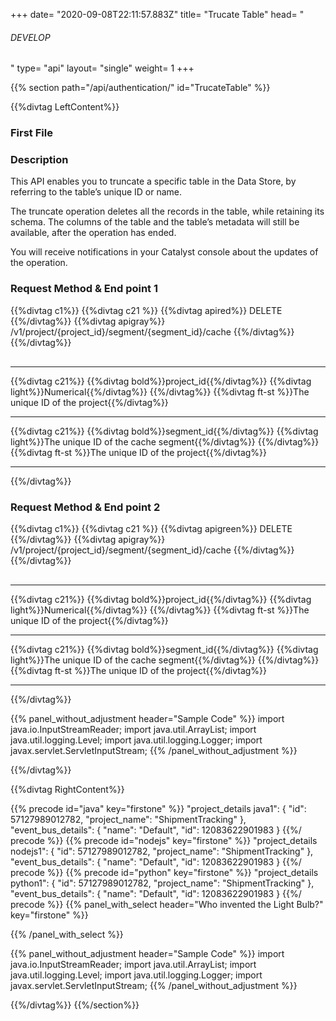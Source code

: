 +++
date= "2020-09-08T22:11:57.883Z"
title= "Trucate Table"
head= "<h6>DEVELOP</h6>"
type= "api"
layout= "single"
weight= 1
+++


{{% section path="/api/authentication/" id="TrucateTable" %}}
<!-- Leftcontent -->
{{%divtag LeftContent%}}

### First File

### Description

This API enables you to truncate a specific table in the Data Store, by referring to the table’s unique ID or name. 

The truncate operation deletes all the records in the table, while retaining its schema. The columns of the table and the table’s metadata will still be available, after the operation has ended. 

You will receive notifications in your Catalyst console about the updates of the operation.

### Request Method & End point 1
<!-- shortcode 1 -->
{{%divtag c1%}}
{{%divtag c21 %}}
{{%divtag apired%}}
DELETE
{{%/divtag%}}
{{%divtag apigray%}}
/v1/project/{project_id}/segment/{segment_id}/cache
{{%/divtag%}}
{{%/divtag%}}
<hr style="margin-top:30px;"/>
{{%divtag c21%}}
{{%divtag bold%}}project_id{{%/divtag%}}
{{%divtag light%}}Numerical{{%/divtag%}}
{{%/divtag%}}
{{%divtag ft-st %}}The unique ID of the project{{%/divtag%}}
<hr/>
{{%divtag c21%}}
{{%divtag bold%}}segment_id{{%/divtag%}}
{{%divtag light%}}The unique ID of the cache segment{{%/divtag%}}
{{%/divtag%}}
{{%divtag ft-st %}}The unique ID of the project{{%/divtag%}}
<hr/>
{{%/divtag%}}
<!-- shortcode 1 ends -->

### Request Method & End point 2
<!-- shortcode 2 -->
{{%divtag c1%}}
{{%divtag c21 %}}
{{%divtag apigreen%}}
DELETE
{{%/divtag%}}
{{%divtag apigray%}}
/v1/project/{project_id}/segment/{segment_id}/cache
{{%/divtag%}}
{{%/divtag%}}
<hr style="margin-top:30px;"/>
{{%divtag c21%}}
{{%divtag bold%}}project_id{{%/divtag%}}
{{%divtag light%}}Numerical{{%/divtag%}}
{{%/divtag%}}
{{%divtag ft-st %}}The unique ID of the project{{%/divtag%}}
<hr/>
{{%divtag c21%}}
{{%divtag bold%}}segment_id{{%/divtag%}}
{{%divtag light%}}The unique ID of the cache segment{{%/divtag%}}
{{%/divtag%}}
{{%divtag ft-st %}}The unique ID of the project{{%/divtag%}}
<hr/>
{{%/divtag%}}


{{% panel_without_adjustment header="Sample Code" %}}
    import java.io.InputStreamReader; 
    import java.util.ArrayList; 
    import java.util.logging.Level; 
    import java.util.logging.Logger; 
    import javax.servlet.ServletInputStream; 
{{% /panel_without_adjustment %}}
<!-- shortcode 2 ends -->

{{%/divtag%}}
<!-- Rightcontent -->
{{%divtag RightContent%}}

{{% precode id="java" key="firstone" %}}
    "project_details java1": {
        "id": 57127989012782,
        "project_name": "ShipmentTracking"
    },
    "event_bus_details": {
        "name": "Default",
        "id": 12083622901983
    }
{{%/ precode %}}
{{% precode id="nodejs" key="firstone" %}}
    "project_details nodejs1": {
        "id": 57127989012782,
        "project_name": "ShipmentTracking"
        },
        "event_bus_details": {
            "name": "Default",
            "id": 12083622901983
        }
{{%/ precode %}}
{{% precode id="python" key="firstone" %}}
    "project_details python1": {
        "id": 57127989012782,
        "project_name": "ShipmentTracking"
        },
        "event_bus_details": {
            "name": "Default",
            "id": 12083622901983
        }
{{%/ precode %}}
{{% panel_with_select header="Who invented the Light Bulb?" key="firstone" %}}

{{% /panel_with_select %}}

{{% panel_without_adjustment header="Sample Code" %}}
    import java.io.InputStreamReader; 
    import java.util.ArrayList; 
    import java.util.logging.Level; 
    import java.util.logging.Logger; 
    import javax.servlet.ServletInputStream; 
{{% /panel_without_adjustment %}}

{{%/divtag%}}
{{%/section%}}